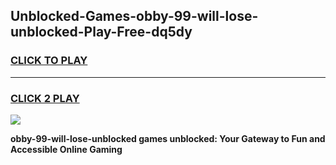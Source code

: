 
## Unblocked-Games-obby-99-will-lose-unblocked-Play-Free-dq5dy
<h3>
<a href="https://premium76.site?title=obby-99-will-lose-unblocked&ref=19M">CLICK TO PLAY</a></h3>
<hr>

<h3>
<a href="https://premium76.site?title=obby-99-will-lose-unblocked&ref=19M">CLICK 2 PLAY</a>
  
</h3>

<a href="https://premium76.site?title=obby-99-will-lose-unblocked&ref=19M"><img src="https://clearcache.store/games.png"></a>


**obby-99-will-lose-unblocked games unblocked: Your Gateway to Fun and Accessible Online Gaming**
